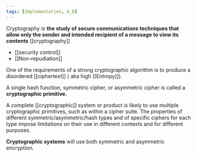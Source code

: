 ```yaml
---
tags: [Implementation, A_D]
---
```

Cryptography is **the study of secure communications techniques that allow only the sender and intended recipient of a message to view its contents**
[[cryptography]]
- [[security control]]
- [[Non-repudiation]]



One of the requirements of a strong cryptographic algorithm is to produce a disordered [[ciphertext]] ( aka high [[Entropy]]).

A single hash function, symmetric cipher, or asymmetric cipher is called a **cryptographic primitive.**

A complete [[cryptographic]] system or product is likely to use multiple cryptographic primitives, such as within a cipher suite. The properties of different symmetric/asymmetric/hash types and of specific ciphers for each type impose limitations on their use in different contexts and for different purposes.

**Cryptographic systems** will use both symmetric and asymmetric encryption. 